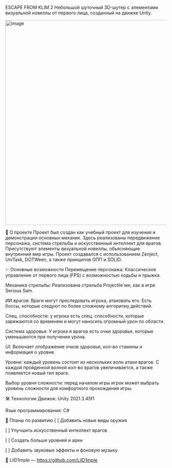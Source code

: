 ESCAPE FROM KLIM 2
Небольшой шуточный 3D-шутер с элементами визуальной новеллы от первого лица, созданный на движке Unity. 

<img width="2560" height="640" alt="image" src="https://github.com/user-attachments/assets/ed9acf3a-e7f4-46e4-8feb-43f02b733a53" />

📜 О проекте
Проект был создан как учебный проект для изучения и демонстрации основных механик. Здесь реализованы передвижение персонажа, система стрельбы и искусственный интеллект для врагов. Присутствуют элементы визуальной новеллы, обьясняющие внутренний мир игры. Проект создавался с использованием Zenject, UniTask, DOTWeen, а также принципов ОПП и SOLID.

✨ Основные возможности
Перемещение персонажа: Классическое управление от первого лица (FPS) с возможностью ходьбы и прыжка.

Механика стрельбы: Реализована стрельба Projectile'ми, как в игре Serious Sam.

ИИ врагов: Враги могут преследовать игрока, атаковать его. Есть боссы, которые следуют по более сложному алгоритму действий.

Спец. способности: у игрока есть спец. способности, которые заряжаются со временем и могут наносить огромный урон по области.

Система здоровья: У игрока и врагов есть очки здоровья, которые уменьшаются при получении урона.

UI: Включает отображение очков здоровья, кол-во стамины и информация о уровне.

Уровни: каждый уровень состоит из нескольких волн атаки врагов. С каждой пройденной волной кол-во врагов увеличивается, а также появляется новый тип врага.

Выбор уровня сложности: перед началом игры игрок может выбрать уровень сложности для комфортного прохождения игры. 

🛠️ Технологии
Движок: Unity 2021.3.45f1

Язык программирования: C#

📝 Планы по развитию
[ ] Добавить новые виды оружия

[ ] Улучшить искусственный интеллект врагов

[ ] Создать больше уровней и арен

[ ] Добавить звуковые эффекты и фоновую музыку

👤 LilD1mple — https://github.com/LilD1mple
